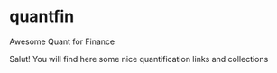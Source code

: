 # quantfin
Awesome Quant for Finance

Salut! You will find here some nice quantification links and collections 
